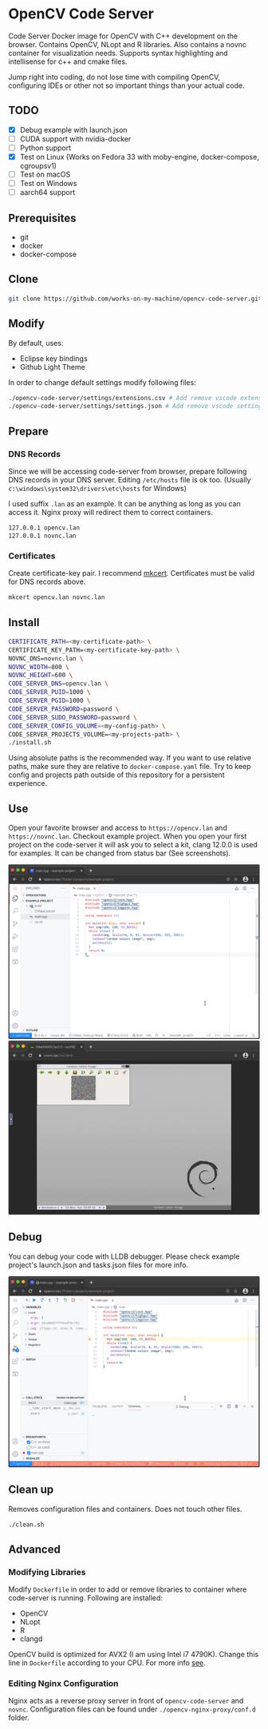 # OpenCV Code Server
Code Server Docker image for OpenCV with C++ development on the browser. Contains OpenCV, NLopt and R libraries. Also contains a novnc container for visualization needs. Supports syntax highlighting and intellisense for c++ and cmake files.

Jump right into coding, do not lose time with compiling OpenCV, configuring IDEs or other not so important things than your actual code.

## TODO
- [x] Debug example with launch.json
- [ ] CUDA support with nvidia-docker
- [ ] Python support
- [x] Test on Linux (Works on Fedora 33 with moby-engine, docker-compose, cgroupsv1)
- [ ] Test on macOS
- [ ] Test on Windows
- [ ] aarch64 support

## Prerequisites
- git
- docker
- docker-compose

## Clone
```bash
git clone https://github.com/works-on-my-machine/opencv-code-server.git
```

## Modify
By default, uses:
- Eclipse key bindings
- Github Light Theme

In order to change default settings modify following files:
```bash
./opencv-code-server/settings/extensions.csv # Add remove vscode extensions
./opencv-code-server/settings/settings.json # Add remove vscode settings
```

## Prepare
### DNS Records
Since we will be accessing code-server from browser, prepare following DNS records in your DNS server. Editing `/etc/hosts` file is ok too. (Usually `c:\windows\system32\drivers\etc\hosts` for Windows)

I used suffix `.lan` as an example. It can be anything as long as you can access it. Nginx proxy will redirect them to correct containers.
```
127.0.0.1 opencv.lan
127.0.0.1 novnc.lan
```
### Certificates
Create certificate-key pair. I recommend [mkcert](https://github.com/FiloSottile/mkcert). Certificates must be valid for DNS records above.

```bash
mkcert opencv.lan novnc.lan
```
## Install
```bash
CERTIFICATE_PATH=<my-certificate-path> \
CERTIFICATE_KEY_PATH=<my-certificate-key-path> \
NOVNC_DNS=novnc.lan \
NOVNC_WIDTH=800 \
NOVNC_HEIGHT=600 \
CODE_SERVER_DNS=opencv.lan \
CODE_SERVER_PUID=1000 \
CODE_SERVER_PGID=1000 \
CODE_SERVER_PASSWORD=password \
CODE_SERVER_SUDO_PASSWORD=password \
CODE_SERVER_CONFIG_VOLUME=<my-config-path> \
CODE_SERVER_PROJECTS_VOLUME=<my-projects-path> \
./install.sh
```
Using absolute paths is the recommended way. If you want to use relative paths, make sure they are relative to `docker-compose.yaml` file. Try to keep config and projects path outside of this repository for a persistent experience.

## Use
Open your favorite browser and access to `https://opencv.lan` and `https://novnc.lan`. Checkout example project. When you open your first project on the code-server it will ask you to select a kit, clang 12.0.0 is used for examples. It can be changed from status bar (See screenshots).

![opencv.lan](images/code-server.png)
![novnc.lan](images/novnc.png)

## Debug
You can debug your code with LLDB debugger. Please check example project's launch.json and tasks.json files for more info.

![novnc.lan](images/debug.png)

## Clean up
Removes configuration files and containers. Does not touch other files.
```bash
./clean.sh
```

## Advanced
### Modifying Libraries
Modify `Dockerfile` in order to add or remove libraries to container where code-server is running. Following are installed:
- OpenCV
- NLopt
- R
- clangd

OpenCV build is optimized for AVX2 (I am using Intel i7 4790K). Change this line in `Dockerfile` according to your CPU. For more info [see](https://github.com/opencv/opencv/wiki/CPU-optimizations-build-options).

### Editing Nginx Configuration
Nginx acts as a reverse proxy server in front of `opencv-code-server` and `novnc`. Configuration files can be found under `./opencv-nginx-proxy/conf.d` folder.
